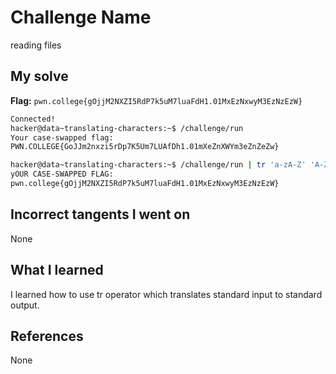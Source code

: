 # Challenge Name
reading files

## My solve
**Flag:** `pwn.college{gOjjM2NXZI5RdP7k5uM7luaFdH1.01MxEzNxwyM3EzNzEzW}`

```bash
Connected!
hacker@data~translating-characters:~$ /challenge/run
Your case-swapped flag:
PWN.COLLEGE{GoJJm2nxzi5rDp7K5Um7LUAfDh1.01mXeZnXWYm3eZnZeZw}

hacker@data~translating-characters:~$ /challenge/run | tr 'a-zA-Z' 'A-Za-z'
yOUR CASE-SWAPPED FLAG:
pwn.college{gOjjM2NXZI5RdP7k5uM7luaFdH1.01MxEzNxwyM3EzNzEzW}
```
## Incorrect tangents I went on
None

## What I learned
I learned how to use tr operator which translates standard input  to standard output.

## References 
None
